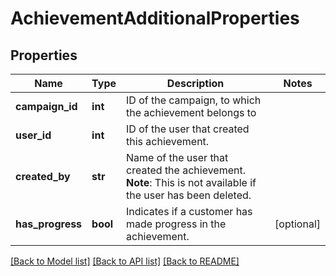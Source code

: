 # AchievementAdditionalProperties

## Properties
Name | Type | Description | Notes
------------ | ------------- | ------------- | -------------
**campaign_id** | **int** | ID of the campaign, to which the achievement belongs to | 
**user_id** | **int** | ID of the user that created this achievement. | 
**created_by** | **str** | Name of the user that created the achievement.  **Note**: This is not available if the user has been deleted.  | 
**has_progress** | **bool** | Indicates if a customer has made progress in the achievement. | [optional] 

[[Back to Model list]](../README.md#documentation-for-models) [[Back to API list]](../README.md#documentation-for-api-endpoints) [[Back to README]](../README.md)



